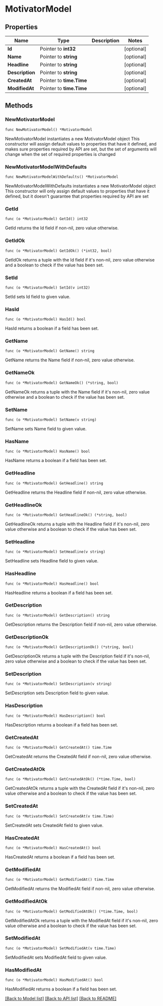# MotivatorModel

## Properties

Name | Type | Description | Notes
------------ | ------------- | ------------- | -------------
**Id** | Pointer to **int32** |  | [optional] 
**Name** | Pointer to **string** |  | [optional] 
**Headline** | Pointer to **string** |  | [optional] 
**Description** | Pointer to **string** |  | [optional] 
**CreatedAt** | Pointer to **time.Time** |  | [optional] 
**ModifiedAt** | Pointer to **time.Time** |  | [optional] 

## Methods

### NewMotivatorModel

`func NewMotivatorModel() *MotivatorModel`

NewMotivatorModel instantiates a new MotivatorModel object
This constructor will assign default values to properties that have it defined,
and makes sure properties required by API are set, but the set of arguments
will change when the set of required properties is changed

### NewMotivatorModelWithDefaults

`func NewMotivatorModelWithDefaults() *MotivatorModel`

NewMotivatorModelWithDefaults instantiates a new MotivatorModel object
This constructor will only assign default values to properties that have it defined,
but it doesn't guarantee that properties required by API are set

### GetId

`func (o *MotivatorModel) GetId() int32`

GetId returns the Id field if non-nil, zero value otherwise.

### GetIdOk

`func (o *MotivatorModel) GetIdOk() (*int32, bool)`

GetIdOk returns a tuple with the Id field if it's non-nil, zero value otherwise
and a boolean to check if the value has been set.

### SetId

`func (o *MotivatorModel) SetId(v int32)`

SetId sets Id field to given value.

### HasId

`func (o *MotivatorModel) HasId() bool`

HasId returns a boolean if a field has been set.

### GetName

`func (o *MotivatorModel) GetName() string`

GetName returns the Name field if non-nil, zero value otherwise.

### GetNameOk

`func (o *MotivatorModel) GetNameOk() (*string, bool)`

GetNameOk returns a tuple with the Name field if it's non-nil, zero value otherwise
and a boolean to check if the value has been set.

### SetName

`func (o *MotivatorModel) SetName(v string)`

SetName sets Name field to given value.

### HasName

`func (o *MotivatorModel) HasName() bool`

HasName returns a boolean if a field has been set.

### GetHeadline

`func (o *MotivatorModel) GetHeadline() string`

GetHeadline returns the Headline field if non-nil, zero value otherwise.

### GetHeadlineOk

`func (o *MotivatorModel) GetHeadlineOk() (*string, bool)`

GetHeadlineOk returns a tuple with the Headline field if it's non-nil, zero value otherwise
and a boolean to check if the value has been set.

### SetHeadline

`func (o *MotivatorModel) SetHeadline(v string)`

SetHeadline sets Headline field to given value.

### HasHeadline

`func (o *MotivatorModel) HasHeadline() bool`

HasHeadline returns a boolean if a field has been set.

### GetDescription

`func (o *MotivatorModel) GetDescription() string`

GetDescription returns the Description field if non-nil, zero value otherwise.

### GetDescriptionOk

`func (o *MotivatorModel) GetDescriptionOk() (*string, bool)`

GetDescriptionOk returns a tuple with the Description field if it's non-nil, zero value otherwise
and a boolean to check if the value has been set.

### SetDescription

`func (o *MotivatorModel) SetDescription(v string)`

SetDescription sets Description field to given value.

### HasDescription

`func (o *MotivatorModel) HasDescription() bool`

HasDescription returns a boolean if a field has been set.

### GetCreatedAt

`func (o *MotivatorModel) GetCreatedAt() time.Time`

GetCreatedAt returns the CreatedAt field if non-nil, zero value otherwise.

### GetCreatedAtOk

`func (o *MotivatorModel) GetCreatedAtOk() (*time.Time, bool)`

GetCreatedAtOk returns a tuple with the CreatedAt field if it's non-nil, zero value otherwise
and a boolean to check if the value has been set.

### SetCreatedAt

`func (o *MotivatorModel) SetCreatedAt(v time.Time)`

SetCreatedAt sets CreatedAt field to given value.

### HasCreatedAt

`func (o *MotivatorModel) HasCreatedAt() bool`

HasCreatedAt returns a boolean if a field has been set.

### GetModifiedAt

`func (o *MotivatorModel) GetModifiedAt() time.Time`

GetModifiedAt returns the ModifiedAt field if non-nil, zero value otherwise.

### GetModifiedAtOk

`func (o *MotivatorModel) GetModifiedAtOk() (*time.Time, bool)`

GetModifiedAtOk returns a tuple with the ModifiedAt field if it's non-nil, zero value otherwise
and a boolean to check if the value has been set.

### SetModifiedAt

`func (o *MotivatorModel) SetModifiedAt(v time.Time)`

SetModifiedAt sets ModifiedAt field to given value.

### HasModifiedAt

`func (o *MotivatorModel) HasModifiedAt() bool`

HasModifiedAt returns a boolean if a field has been set.


[[Back to Model list]](../README.md#documentation-for-models) [[Back to API list]](../README.md#documentation-for-api-endpoints) [[Back to README]](../README.md)


